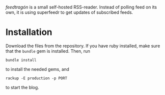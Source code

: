 *feedtragón* is a small self-hosted RSS-reader. Instead of polling feed on its own, it is using superfeedr to get updates of subscribed feeds.

# Installation

Download the files from the repository. If you have ruby installed, make sure that the `bundle` gem is installed. Then, run

    bundle install

to install the needed gems, and

    rackup -E production -p PORT

to start the blog.

